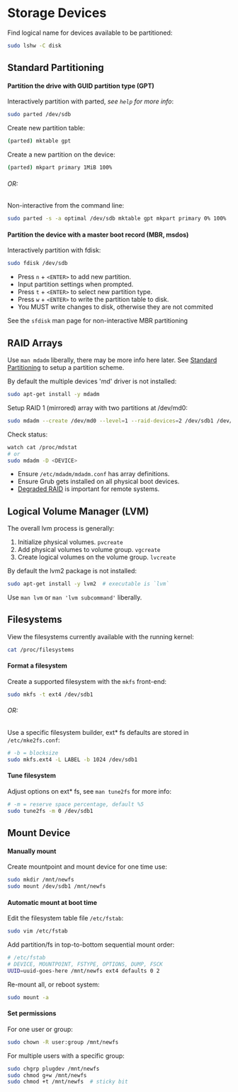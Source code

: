 # Storage Devices

Find logical name for devices available to be partitioned:
```bash
sudo lshw -C disk
```

## Standard Partitioning

#### Partition the drive with GUID partition type (GPT)

Interactively partition with parted, _see `help` for more info_:
```bash
sudo parted /dev/sdb
```

Create new partition table:
```bash
(parted) mktable gpt
```

Create a new partition on the device:
```bash
(parted) mkpart primary 1MiB 100%
```
###### OR:

Non-interactive from the command line:
```bash
sudo parted -s -a optimal /dev/sdb mktable gpt mkpart primary 0% 100%
```

#### Partition the device with a master boot record (MBR, msdos)

Interactively partition with fdisk:
```bash
sudo fdisk /dev/sdb
```

+ Press `n` + `<ENTER>` to add new partition.
+ Input partition settings when prompted.
+ Press `t` + `<ENTER>` to select new partition type.
+ Press `w` + `<ENTER>` to write the partition table to disk.
+ You MUST write changes to disk, otherwise they are not commited

See the `sfdisk` man page for non-interactive MBR partitioning

## RAID Arrays

Use `man mdadm` liberally, there may be more info here later. See [Standard Partitioning](#standard-partitioning) to setup a partition scheme.

By default the multiple devices 'md' driver is not installed:
```bash
sudo apt-get install -y mdadm
```

Setup RAID 1 (mirrored) array with two partitions at /dev/md0:
```bash
sudo mdadm --create /dev/md0 --level=1 --raid-devices=2 /dev/sdb1 /dev/sdc1
```

Check status:
```bash
watch cat /proc/mdstat
# or
sudo mdadm -D <DEVICE>
```

+ Ensure `/etc/mdadm/mdadm.conf` has array definitions.
+ Ensure Grub gets installed on all physical boot devices.
+ [Degraded RAID](https://help.ubuntu.com/14.04/serverguide/advanced-installation.html#raid-degraded) is important for remote systems.


## Logical Volume Manager (LVM)

The overall lvm process is generally:

1. Initialize physical volumes. `pvcreate`
2. Add physical volumes to volume group. `vgcreate`
3. Create logical volumes on the volume group. `lvcreate`


By default the lvm2 package is not installed:
```bash
sudo apt-get install -y lvm2  # executable is `lvm`
```

Use `man lvm` or `man 'lvm subcommand'` liberally.

## Filesystems

View the filesystems currently available with the running kernel:
```bash
cat /proc/filesystems
```

#### Format a filesystem

Create a supported filesystem with the `mkfs` front-end:
```bash
sudo mkfs -t ext4 /dev/sdb1
```

###### OR:

Use a specific filesystem builder, ext* fs defaults are stored in `/etc/mke2fs.conf`:
```bash
# -b = blocksize
sudo mkfs.ext4 -L LABEL -b 1024 /dev/sdb1
```

#### Tune filesystem

Adjust options on ext* fs, see `man tune2fs` for more info:
```bash
# -m = reserve space percentage, default %5
sudo tune2fs -m 0 /dev/sdb1
```

## Mount Device

#### Manually mount

Create mountpoint and mount device for one time use:
```bash
sudo mkdir /mnt/newfs
sudo mount /dev/sdb1 /mnt/newfs
```

#### Automatic mount at boot time

Edit the filesystem table file `/etc/fstab`:
```bash
sudo vim /etc/fstab
```

Add partition/fs in top-to-bottom sequential mount order:
```bash
# /etc/fstab
# DEVICE, MOUNTPOINT, FSTYPE, OPTIONS, DUMP, FSCK
UUID=uuid-goes-here /mnt/newfs ext4 defaults 0 2
```

Re-mount all, or reboot system:
```bash
sudo mount -a
```

#### Set permissions

For one user or group:
```bash
sudo chown -R user:group /mnt/newfs
```

For multiple users with a specific group:
```bash
sudo chgrp plugdev /mnt/newfs
sudo chmod g+w /mnt/newfs
sudo chmod +t /mnt/newfs  # sticky bit
```

